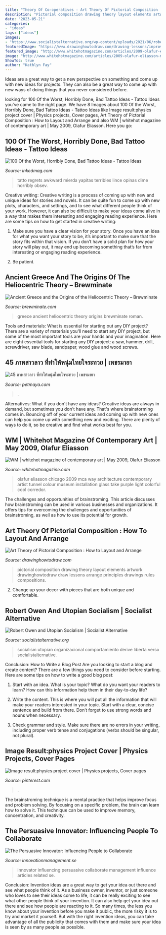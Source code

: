 ```yaml
---
title: "Theory Of Co-operatives - Art Theory Of Pictorial Composition : How To Layout And Arrange"
description: "Pictorial composition drawing theory layout elements artwork drawinghowtodraw draw lessons arrange principles drawings rules compositions"
date: "2023-05-21"
categories:
- "ideas"
tags: ["ideas"]
images:
- "https://www.socialistalternative.org/wp-content/uploads/2021/06/robert-owen-1024x527.jpg"
featuredImage: "https://www.drawinghowtodraw.com/drawing-lessons/improve-drawing/pr-drawing-bk/images/pr-drawing-bk_img_159.jpg"
featured_image: "http://www.whitehotmagazine.com/articles/2009-olafur-eliasson-mca-chicago/images/article_images/article_1847-2.jpg"
image: "http://www.whitehotmagazine.com/articles/2009-olafur-eliasson-mca-chicago/images/article_images/article_1847-2.jpg"
ShowToc: true
author: "Kathlyn Fay"
---
```



Ideas are a great way to get a new perspective on something and come up with new ideas for projects. They can also be a great way to come up with new ways of doing things that you never considered before.

	

		
looking for 100 Of the Worst, Horribly Done, Bad Tattoo Ideas - Tattoo Ideas you've came to the right page. We have 8 Images about 100 Of the Worst, Horribly Done, Bad Tattoo Ideas - Tattoo Ideas like Image result:physics project cover | Physics projects, Cover pages, Art Theory of Pictorial Composition : How to Layout and Arrange and also WM | whitehot magazine of contemporary art | May 2009, Olafur Eliasson. Here you go:
		
    
## 100 Of The Worst, Horribly Done, Bad Tattoo Ideas - Tattoo Ideas

<img loading=lazy src="https://www.inkedmag.com/.image/c_limit%2Ccs_srgb%2Cfl_progressive%2Cq_auto:good%2Cw_700/MTY2ODYzMjkzMTEyMzMwMDky/jack-sparrow-googleebaumsworld.jpg" onerror="this.onerror=null;this.src='https://tse2.mm.bing.net/th?id=OIP.GnQIsk3sKxofymp-ZNAl7QHaJ3&amp;pid=15.1';" alt="100 Of the Worst, Horribly Done, Bad Tattoo Ideas - Tattoo Ideas">

_Source: inkedmag.com_

>tatto regrets awkward mierda yapitas terribles lince opinas dime horribly obsev. 

	

Creative writing:
Creative writing is a process of coming up with new and unique ideas for stories and novels. It can be quite fun to come up with new plots, characters, and settings, and to see what different people think of your work. However, it can also be difficult to make your ideas come alive in a way that makes them interesting and engaging reading experience. Here are some tips on how to get started in creative writing: 
1. Make sure you have a clear vision for your story. Once you have an idea for what you want your story to be, it’s important to make sure that the story fits within that vision. If you don’t have a solid plan for how your story will play out, it may end up becoming something that’s far from interesting or engaging reading experience. 

2. Be patient.

    
## Ancient Greece And The Origins Of The Heliocentric Theory – Brewminate

<img loading=lazy src="https://brewminate.com/wp-content/uploads/2017/12/121817-46-Greece-Astronomy.jpg" onerror="this.onerror=null;this.src='https://tse2.mm.bing.net/th?id=OIP.I5kTOpD61BcIU9ZF3HViqQHaH3&amp;pid=15.1';" alt="Ancient Greece and the Origins of the Heliocentric Theory – Brewminate">

_Source: brewminate.com_

>greece ancient heliocentric theory origins brewminate roman. 

	

Tools and materials: What is essential for starting out any DIY project?
There are a variety of materials you'll need to start any DIY project, but some of the most important tools are your hands and your imagination. Here are eight essential tools for starting any DIY project: a saw, hammer, drill, screwdriver, saw blade, sandpaper, wood glue and wood screws.

    
## 45 ภาพสาวลาว ที่ทำให้หนุ่มไทยใจระทวย | เพชรมายา

<img loading=lazy src="https://petmaya.com/wp-content/uploads/2014/11/laos-girl-45-05.jpg" onerror="this.onerror=null;this.src='https://tse2.mm.bing.net/th?id=OIP.JL9LjlOKvZdt-f3Y5EBUHAHaKX&amp;pid=15.1';" alt="45 ภาพสาวลาว ที่ทำให้หนุ่มไทยใจระทวย | เพชรมายา">

_Source: petmaya.com_

>. 

	

Alternatives: What if you don't have any ideas?
Creative ideas are always in demand, but sometimes you don't have any. That's where brainstorming comes in. Bouncing off of your current ideas and coming up with new ones can help you come up with something new and exciting. There are plenty of ways to do it, so be creative and find what works best for you.

    
## WM | Whitehot Magazine Of Contemporary Art | May 2009, Olafur Eliasson

<img loading=lazy src="http://www.whitehotmagazine.com/articles/2009-olafur-eliasson-mca-chicago/images/article_images/article_1847-2.jpg" onerror="this.onerror=null;this.src='https://tse3.mm.bing.net/th?id=OIP.SIySVPQZodOe6q8_akyCkwHaLH&amp;pid=15.1';" alt="WM | whitehot magazine of contemporary art | May 2009, Olafur Eliasson">

_Source: whitehotmagazine.com_

>olafur eliasson chicago 2009 mca way architecture contemporary artist tunnel colour museum installation glass take purple light colorful cool corredor. 

	

The challenges and opportunities of brainstroming.
This article discusses how brainstroming can be used in various businesses and organizations. It offers tips for overcoming the challenges and opportunities of brainstroming, as well as how to use its potential for growth.

    
## Art Theory Of Pictorial Composition : How To Layout And Arrange

<img loading=lazy src="https://www.drawinghowtodraw.com/drawing-lessons/improve-drawing/pr-drawing-bk/images/pr-drawing-bk_img_159.jpg" onerror="this.onerror=null;this.src='https://tse2.mm.bing.net/th?id=OIP.tsUP-K_pheCXkQ87Hp3OogHaLU&amp;pid=15.1';" alt="Art Theory of Pictorial Composition : How to Layout and Arrange">

_Source: drawinghowtodraw.com_

>pictorial composition drawing theory layout elements artwork drawinghowtodraw draw lessons arrange principles drawings rules compositions. 

	

2. Change up your decor with pieces that are both unique and comfortable.

    
## Robert Owen And Utopian Socialism | Socialist Alternative

<img loading=lazy src="https://www.socialistalternative.org/wp-content/uploads/2021/06/robert-owen-1024x527.jpg" onerror="this.onerror=null;this.src='https://tse4.mm.bing.net/th?id=OIP.wPTggxCWCnvxZ-VoebOjHwHaDz&amp;pid=15.1';" alt="Robert Owen and Utopian Socialism | Socialist Alternative">

_Source: socialistalternative.org_

>socialism utopian organizacional comportamiento derive liberta verso socialistalternative. 

	

Conclusion: How to Write a Blog Post
Are you looking to start a blog and create content? There are a few things you need to consider before starting. Here are some tips on how to write a good blog post:
1. Start with an idea. What is your topic? What do you want your readers to learn? How can this information help them in their day-to-day life?

2. Write the content. This is where you will put all the information that will make your readers interested in your topic. Start with a clear, concise sentence and build from there. Don’t forget to use strong words and nouns when necessary.

3. Check grammar and style. Make sure there are no errors in your writing, including proper verb tense and conjugations (verbs should be singular, not plural).

    
## Image Result:physics Project Cover | Physics Projects, Cover Pages

<img loading=lazy src="https://i.pinimg.com/736x/41/2c/94/412c94e71c81dbb373caee8ba58018c3.jpg" onerror="this.onerror=null;this.src='https://tse3.mm.bing.net/th?id=OIP.MSDPOY4OOf35EOjTv_Mw6AHaLG&amp;pid=15.1';" alt="Image result:physics project cover | Physics projects, Cover pages">

_Source: pinterest.com_

>. 

	

The brainstroming technique is a mental practice that helps improve focus and problem solving. By focusing on a specific problem, the brain can learn how to solve it. This technique can be used to improve memory, concentration, and creativity.

    
## The Persuasive Innovator: Influencing People To Collaborate

<img loading=lazy src="http://www.innovationmanagement.se/wp-content/uploads/2013/02/the-persuasive-innovator-influencing-people-to-collaborate-400x286.jpg" onerror="this.onerror=null;this.src='https://tse4.mm.bing.net/th?id=OIP.oT8LPI3BGxCf7bbinhJlhwAAAA&amp;pid=15.1';" alt="The Persuasive Innovator: Influencing People to Collaborate">

_Source: innovationmanagement.se_

>innovator influencing persuasive collaborate management influence articles related se. 

	

Conclusion: Invention ideas are a great way to get your idea out there and see what people think of it.
As a business owner, inventor, or just someone who loves to see their ideas come to life, it can be really exciting to see what other people think of your invention. It can also help get your idea out there and see how people are reacting to it. So many times, the less you know about your invention before you make it public, the more risky it is to try and market it yourself. But with the right invention ideas, you can take advantage of all the publicity that comes with them and make sure your idea is seen by as many people as possible.


